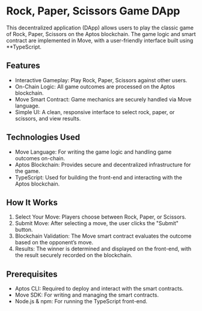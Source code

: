 # Rock, Paper, Scissors Game DApp

This decentralized application (DApp) allows users to play the classic game of Rock, Paper, Scissors on the Aptos blockchain. The game logic and smart contract are implemented in Move, with a user-friendly interface built using **TypeScript.

## Features
- Interactive Gameplay: Play Rock, Paper, Scissors against other users.
- On-Chain Logic: All game outcomes are processed on the Aptos blockchain.
- Move Smart Contract: Game mechanics are securely handled via Move language.
- Simple UI: A clean, responsive interface to select rock, paper, or scissors, and view results.

## Technologies Used
- Move Language: For writing the game logic and handling game outcomes on-chain.
- Aptos Blockchain: Provides secure and decentralized infrastructure for the game.
- TypeScript: Used for building the front-end and interacting with the Aptos blockchain.

## How It Works
1. Select Your Move: Players choose between Rock, Paper, or Scissors.
2. Submit Move: After selecting a move, the user clicks the "Submit" button.
3. Blockchain Validation: The Move smart contract evaluates the outcome based on the opponent’s move.
4. Results: The winner is determined and displayed on the front-end, with the result securely recorded on the blockchain.

## Prerequisites
- Aptos CLI: Required to deploy and interact with the smart contracts.
- Move SDK: For writing and managing the smart contracts.
- Node.js & npm: For running the TypeScript front-end.
